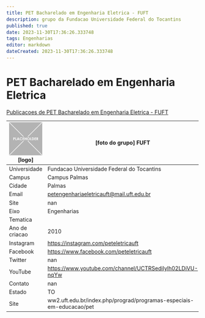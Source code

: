 ```yaml
---
title: PET Bacharelado em Engenharia Eletrica - FUFT
description: grupo da Fundacao Universidade Federal do Tocantins
published: true
date: 2023-11-30T17:36:26.333748
tags: Engenharias
editor: markdown
dateCreated: 2023-11-30T17:36:26.333748
---
```


# PET Bacharelado em Engenharia Eletrica

[Publicacoes de PET Bacharelado em Engenharia Eletrica - FUFT](/atividade/236PETBachareladoemEngenhariaEletricaFUFT/feed.md)

| ![placeholder.png](/placeholder.png) [logo] | [foto do grupo] FUFT         |
| ------------------------------------------- | ------------------------------------------------- |
| Universidade                                | Fundacao Universidade Federal do Tocantins      |
| Campus                                      | Campus Palmas            |
| Cidade                                      | Palmas             |
| Email                                       | petengenhariaeletricauft@mail.uft.edu.br             |
| Site                                        | nan              |
| Eixo                                        | Engenharias              |
| Tematica                                    |           |
| Ano de criacao                              | 2010        |
| Instagram                                   | https://instagram.com/peteletricauft         |
| Facebook                                    | https://www.facebook.com/peteletricauft          |
| Twitter                                     | nan           |
| YouTube                                     | https://www.youtube.com/channel/UCTRSediIylh02LDiVU-nqYw           |
| Contato                                     | nan         |
| Estado                                      |  TO            |
| Site                                        | ww2.uft.edu.br/index.php/prograd/programas-especiais-em-educacao/pet |
